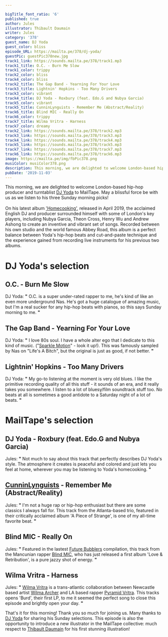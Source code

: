 ```yaml
---

bigTitle_font_ratio: '6'
published: true
author: Jules
illustrator: Thibault Daumain
writer: Jules
category: '378'
guest_name: DJ Yoda
guest_color: bliss
episode_URL: https://mailta.pe/378/dj-yoda/
guestPic: guestPic378new.jpg
track1_link: https://sounds.mailta.pe/378/track1.mp3
track1_title: O.C. - Burn Me Slow
track1_color: trippy
track2_color: bliss
track4_color: bliss
track2_title: The Gap Band - Yearning For Your Love
track3_title: Lightnin' Hopkins - Too Many Drivers
track3_color: vibrant
track4_title: DJ Yoda - Roxbury (feat. Edo.G and Nubya Garcia)
track5_color: vibrant
track5_title: CunninLynguists - Remember Me (Abstract/Reality)
track6_title: Blind MIC - Really On
track6_color: trippy
track7_title: Wilma Vritra - Harness
track7_color: dreamy
track2_link: https://sounds.mailta.pe/378/track2.mp3
track3_link: https://sounds.mailta.pe/378/track3.mp3
track4_link: https://sounds.mailta.pe/378/track4.mp3
track5_link: https://sounds.mailta.pe/378/track5.mp3
track7_link: https://sounds.mailta.pe/378/track7.mp3
track6_link: https://sounds.mailta.pe/378/track6.mp3
image: https://mailta.pe/img/fbPic378.png
musiColor: musiColor378.png
description: This morning, we are delighted to welcome London-based hip-hop producer and turntablist DJ Yoda to MailTape. May a blissful force be with us as we listen to his three Sunday morning picks!
pubDate: '2019-11-03'
---
```

 This morning, we are delighted to welcome London-based hip-hop producer and turntablist [DJ Yoda](https://djyoda.bandcamp.com/) to MailTape. May a blissful force be with us as we listen to his three Sunday morning picks!
<br><br>
On his latest album ['Homecooking'](https://djyoda.bandcamp.com/album/homecooking), released in April 2019, the acclaimed English DJ and producer surrounded himself with some of London's key players, including Nubya Garcia, Theon Cross, Henry Wu and Andrew Ashong to create an inventive and vibrant set of songs. Recorded between his own studio and the world famous Abbey Road, this album is a perfect balance between Yoda's hip-hop beats and cut-and-paste technique and the experience gained from recording live instruments for his previous two albums.



# DJ Yoda's selection


## O.C. - Burn Me Slow
DJ Yoda: **"** O.C. is a super under-rated rapper to me, he's kind of like an even more underground Nas. He's got a huge catalogue of amazing music, but I'm a real sucker for any hip-hop beats with pianos, so this says Sunday morning to me. **"** 

## The Gap Band - Yearning For Your Love
DJ Yoda: **"** I love 80s soul. I have a whole alter ego that I dedicate to this kind of music. ("[Sparkle Motion](https://sparkle-motion.bandcamp.com/releases)" - look it up!). This was famously sampled by Nas on "Life's A Bitch", but the original is just as good, if not better. **"** 

## Lightnin' Hopkins - Too Many Drivers
DJ Yoda: **"** My go-to listening at the moment is very old blues. I like the primitive recording quality of all this stuff - it sounds of an era, and it really takes you somewhere. I listen to a lot of bluesy/film soundtrack stuff too. No beats at all is sometimes a good antidote to a Saturday night of a lot of beats. **"** 


# MailTape's selection

## DJ Yoda - Roxbury (feat. Edo.G and Nubya Garcia)
Jules: **"** Not much to say about this track that perfectly describes DJ Yoda's style. The atmosphere it creates is peaceful and colored and just lets you feel at home, wherever you may be listening to Yoda's homecooking. **"** 

## [CunninLynguists](https://cunninlynguists.bandcamp.com/music) - Remember Me (Abstract/Reality)
Jules: **"** I'm not a huge rap or hip-hop enthusiast but there are some classics I always fall for. This track from the Atlanta-based trio, featured in their critically acclaimed album 'A Piece of Strange', is one of my all-time favorite beat. **"** 

## Blind MIC - Really On
Jules: **"** Featured in the lastest [Future Bubblers](https://futurebubblers.bandcamp.com/) compilation, this track from the Mancunian rapper [Blind MIC](https://soundcloud.com/mikebaines), who has just released a first album 'Love & Retribution', is a pure jazzy shot of energy. **"** 

## Wilma Vritra - Harness
Jules: **"** [Wilma Vritra](https://wilmavritra.bandcamp.com/) is a trans-atlantic collaboration between Newcastle based artist [Wilma Archer](https://www.facebook.com/WilmaArcherSounds/) and LA based rapper [Pyramid Vritra](https://www.facebook.com/VRITRA322/). This tracks opens 'Burd', their first LP, to me it seemed the perfect song to close this episode and brightly open your day. **"** 


That's it for this morning! Thank you so much for joining us. Many thanks to [DJ Yoda](https://djyoda.bandcamp.com/) for sharing his Sunday selections. This episode is also the opportunity to introduce a new illustrator in the MailTape collective: much respect to [Thibault Daumain](http://thibaultdaumain.fr/) for his first stunning illustration!
